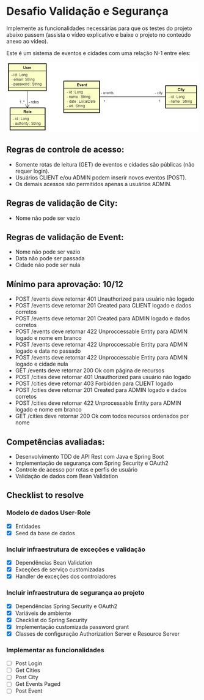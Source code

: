 # Desafio Validação e Segurança
Implemente as funcionalidades necessárias para que os testes do projeto abaixo passem (assista o vídeo explicativo e baixe o projeto no conteúdo anexo ao vídeo).

Este é um sistema de eventos e cidades com uma relação N-1 entre eles:

![domain](/assets/domain.png) 

## Regras de controle de acesso:
*	Somente rotas de leitura (GET) de eventos e cidades são públicas (não requer login).
*	Usuários CLIENT e/ou ADMIN podem inserir novos eventos (POST).
*	Os demais acessos são permitidos apenas a usuários ADMIN.

## Regras de validação de City:
*	Nome não pode ser vazio

## Regras de validação de Event:
*	Nome não pode ser vazio
*	Data não pode ser passada
*	Cidade não pode ser nula

## Mínimo para aprovação: 10/12
- POST /events deve retornar 401 Unauthorized para usuário não logado
- POST /events deve retornar 201 Created para CLIENT logado e dados corretos
- POST /events deve retornar 201 Created para ADMIN logado e dados corretos
- POST /events deve retornar 422 Unproccessable Entity para ADMIN logado e nome em branco
- POST /events deve retornar 422 Unproccessable Entity para ADMIN logado e data no passado
- POST /events deve retornar 422 Unproccessable Entity para ADMIN logado e cidade nula
- GET /events deve retornar 200 Ok com página de recursos
- POST /cities deve retornar 401 Unauthorized para usuário não logado
- POST /cities deve retornar 403 Forbidden para CLIENT logado
- POST /cities deve retornar 201 Created para ADMIN logado e dados corretos
- POST /cities deve retornar 422 Unprocessable Entity para ADMIN logado e nome em branco
- GET /cities deve retornar 200 Ok com todos recursos ordenados por nome

## Competências avaliadas:
- Desenvolvimento TDD de API Rest com Java e Spring Boot
- Implementação de segurança com Spring Security e OAuth2
- Controle de acesso por rotas e perfis de usuário
- Validação de dados com Bean Validation

## Checklist to resolve 
 ###	Modelo de dados User-Role
   - [x] Entidades 
   - [x] Seed da base de dados 

###	Incluir infraestrutura de exceções e validação
   - [x] Dependências Bean Validation 
   - [x] Exceções de serviço customizadas 
   - [x] Handler de exceções dos controladores 

###	Incluir infraestrutura de segurança ao projeto
  - [x] Dependências Spring Security e OAuth2 
  - [x] Variáveis de ambiente 
  - [x] Checklist do Spring Security     
  - [x] Implementação customizada password grant
  - [x]	Classes de configuração Authorization Server e Resource Server

###	Implementar as funcionalidades
  - [ ] Post Login
  - [ ] Get Cities
  - [ ] Post City
  - [ ] Get Events Paged
  - [ ] Post Event